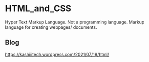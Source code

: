 # HTML_and_CSS
Hyper Text Markup Language. Not a programming language. Markup language for creating webpages/ documents.

## Blog
https://kashiiitech.wordpress.com/2021/07/18/html/
